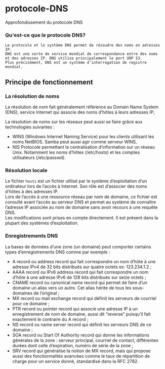 # protocole-DNS
Approfondissement du protocole DNS

### Qu'est-ce que le protocole DNS?
```
Le protocole et le système DNS permet de résoudre des noms en adresses IP.
DNS est une sorte de service mondial de correspondance entre des noms et des adresses IP. DNS utilise principalement le port UDP 53.
Plus précisément, DNS est un système d’interrogation de registre mondial.
```

## Principe de fonctionnement
### La résolution de noms
La résolution de nom fait généralement référence au Domain Name System (DNS), service Internet qui associe des noms d’hôtes à leurs adresses IP;

La résolution de noms sur les réseaux peut aussi se faire grâce aux technologies suivantes :
* WINS (Windows Internet Naming Service) pour les clients utilisant les noms NetBIOS. Samba peut aussi agir comme serveur WINS,
* NIS Protocole permettant la centralisation d’information sur un réseau Unix. Notamment les noms d’hôtes (/etc/hosts) et les comptes utilisateurs (/etc/passwd).

### Résolution locale
Le fichier `hosts` est un fichier utilisé par le système d’exploitation d’un ordinateur lors de l’accès à Internet. Son rôle est d’associer des noms d’hôtes à des adresses IP.<br>
Lors de l’accès à une ressource réseau par nom de domaine, ce fichier est consulté avant l’accès au serveur DNS et permet au système de connaître l’adresse IP associée au nom de domaine sans avoir recours à une requête DNS.<br>
Les modifications sont prises en compte directement. Il est présent dans la plupart des systèmes d’exploitation.

### Enregistrements DNS
La bases de données d’une zone (un domaine) peut comporter certains types d’enregistrements DNS comme par exemple :

* A record ou address record qui fait correspondre un nom d’hôte à une adresse IPv4 de 32 bits distribués sur quatre octets ex: 123.234.1.2 ;
* AAAA record ou IPv6 address record qui fait correspondre un nom d’hôte à une adresse IPv6 de 128 bits distribués sur seize octets ;
* CNAME record ou canonical name record qui permet de faire d’un domaine un alias vers un autre. Cet alias hérite de tous les sous-domaines de l’original ;
* MX record ou mail exchange record qui définit les serveurs de courriel pour ce domaine ;
* PTR record ou pointer record qui associe une adresse IP à un enregistrement de nom de domaine, aussi dit “reverse” puisqu’il fait exactement le contraire du A record ;
* NS record ou name server record qui définit les serveurs DNS de ce domaine ;
* SOA record ou Start Of Authority record qui donne les informations générales de la zone : serveur principal, courriel de contact, différentes durées dont celle d’expiration, numéro de série de la zone ;
* SRV record qui généralise la notion de MX record, mais qui propose aussi des fonctionnalités avancées comme le taux de répartition de charge pour un service donné, standardisé dans la RFC 2782.
